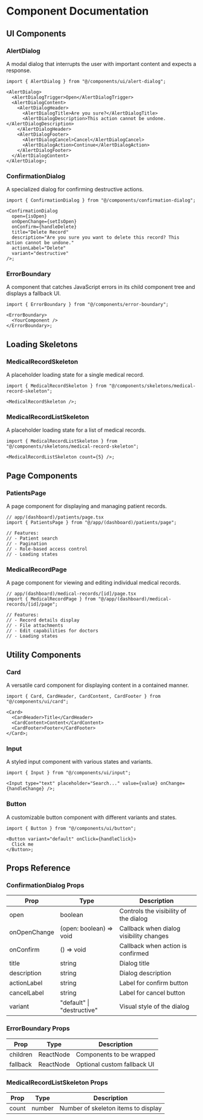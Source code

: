 # Component Documentation

## UI Components

### AlertDialog

A modal dialog that interrupts the user with important content and expects a response.

```tsx
import { AlertDialog } from "@/components/ui/alert-dialog";

<AlertDialog>
  <AlertDialogTrigger>Open</AlertDialogTrigger>
  <AlertDialogContent>
    <AlertDialogHeader>
      <AlertDialogTitle>Are you sure?</AlertDialogTitle>
      <AlertDialogDescription>This action cannot be undone.</AlertDialogDescription>
    </AlertDialogHeader>
    <AlertDialogFooter>
      <AlertDialogCancel>Cancel</AlertDialogCancel>
      <AlertDialogAction>Continue</AlertDialogAction>
    </AlertDialogFooter>
  </AlertDialogContent>
</AlertDialog>;
```

### ConfirmationDialog

A specialized dialog for confirming destructive actions.

```tsx
import { ConfirmationDialog } from "@/components/confirmation-dialog";

<ConfirmationDialog
  open={isOpen}
  onOpenChange={setIsOpen}
  onConfirm={handleDelete}
  title="Delete Record"
  description="Are you sure you want to delete this record? This action cannot be undone."
  actionLabel="Delete"
  variant="destructive"
/>;
```

### ErrorBoundary

A component that catches JavaScript errors in its child component tree and displays a fallback UI.

```tsx
import { ErrorBoundary } from "@/components/error-boundary";

<ErrorBoundary>
  <YourComponent />
</ErrorBoundary>;
```

## Loading Skeletons

### MedicalRecordSkeleton

A placeholder loading state for a single medical record.

```tsx
import { MedicalRecordSkeleton } from "@/components/skeletons/medical-record-skeleton";

<MedicalRecordSkeleton />;
```

### MedicalRecordListSkeleton

A placeholder loading state for a list of medical records.

```tsx
import { MedicalRecordListSkeleton } from "@/components/skeletons/medical-record-skeleton";

<MedicalRecordListSkeleton count={5} />;
```

## Page Components

### PatientsPage

A page component for displaying and managing patient records.

```tsx
// app/(dashboard)/patients/page.tsx
import { PatientsPage } from "@/app/(dashboard)/patients/page";

// Features:
// - Patient search
// - Pagination
// - Role-based access control
// - Loading states
```

### MedicalRecordPage

A page component for viewing and editing individual medical records.

```tsx
// app/(dashboard)/medical-records/[id]/page.tsx
import { MedicalRecordPage } from "@/app/(dashboard)/medical-records/[id]/page";

// Features:
// - Record details display
// - File attachments
// - Edit capabilities for doctors
// - Loading states
```

## Utility Components

### Card

A versatile card component for displaying content in a contained manner.

```tsx
import { Card, CardHeader, CardContent, CardFooter } from "@/components/ui/card";

<Card>
  <CardHeader>Title</CardHeader>
  <CardContent>Content</CardContent>
  <CardFooter>Footer</CardFooter>
</Card>;
```

### Input

A styled input component with various states and variants.

```tsx
import { Input } from "@/components/ui/input";

<Input type="text" placeholder="Search..." value={value} onChange={handleChange} />;
```

### Button

A customizable button component with different variants and states.

```tsx
import { Button } from "@/components/ui/button";

<Button variant="default" onClick={handleClick}>
  Click me
</Button>;
```

## Props Reference

### ConfirmationDialog Props

| Prop         | Type                       | Description                             |
| ------------ | -------------------------- | --------------------------------------- |
| open         | boolean                    | Controls the visibility of the dialog   |
| onOpenChange | (open: boolean) => void    | Callback when dialog visibility changes |
| onConfirm    | () => void                 | Callback when action is confirmed       |
| title        | string                     | Dialog title                            |
| description  | string                     | Dialog description                      |
| actionLabel  | string                     | Label for confirm button                |
| cancelLabel  | string                     | Label for cancel button                 |
| variant      | "default" \| "destructive" | Visual style of the dialog              |

### ErrorBoundary Props

| Prop     | Type      | Description                 |
| -------- | --------- | --------------------------- |
| children | ReactNode | Components to be wrapped    |
| fallback | ReactNode | Optional custom fallback UI |

### MedicalRecordListSkeleton Props

| Prop  | Type   | Description                         |
| ----- | ------ | ----------------------------------- |
| count | number | Number of skeleton items to display |
